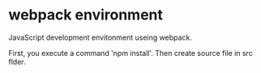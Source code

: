 webpack environment
====

JavaScript development envitonment useing webpack.

First, you execute a command 'npm install'.
Then create source file in src flder.
